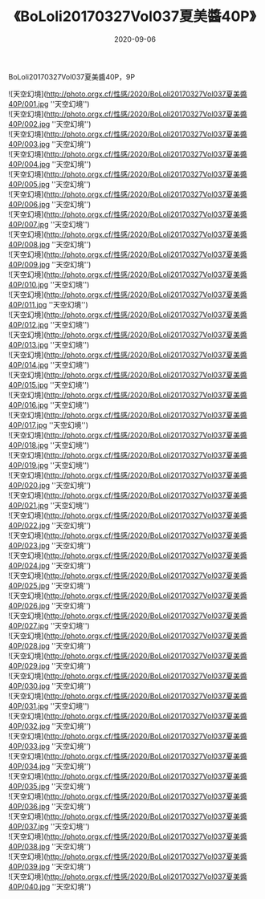 ﻿---
layout: post
title:  《BoLoli20170327Vol037夏美醬40P》
date:   2020-09-06
img: http://photo.orgx.cf/性感/2020/BoLoli20170327Vol037夏美醬40P/000.jpg
categories: [美女, 性感, 泳衣]
---

BoLoli20170327Vol037夏美醬40P，9P



![天空幻境](http://photo.orgx.cf/性感/2020/BoLoli20170327Vol037夏美醬40P/001.jpg ''天空幻境'') <br>
![天空幻境](http://photo.orgx.cf/性感/2020/BoLoli20170327Vol037夏美醬40P/002.jpg ''天空幻境'') <br>
![天空幻境](http://photo.orgx.cf/性感/2020/BoLoli20170327Vol037夏美醬40P/003.jpg ''天空幻境'') <br>
![天空幻境](http://photo.orgx.cf/性感/2020/BoLoli20170327Vol037夏美醬40P/004.jpg ''天空幻境'') <br>
![天空幻境](http://photo.orgx.cf/性感/2020/BoLoli20170327Vol037夏美醬40P/005.jpg ''天空幻境'') <br>
![天空幻境](http://photo.orgx.cf/性感/2020/BoLoli20170327Vol037夏美醬40P/006.jpg ''天空幻境'') <br>
![天空幻境](http://photo.orgx.cf/性感/2020/BoLoli20170327Vol037夏美醬40P/007.jpg ''天空幻境'') <br>
![天空幻境](http://photo.orgx.cf/性感/2020/BoLoli20170327Vol037夏美醬40P/008.jpg ''天空幻境'') <br>
![天空幻境](http://photo.orgx.cf/性感/2020/BoLoli20170327Vol037夏美醬40P/009.jpg ''天空幻境'') <br>
![天空幻境](http://photo.orgx.cf/性感/2020/BoLoli20170327Vol037夏美醬40P/010.jpg ''天空幻境'') <br>
![天空幻境](http://photo.orgx.cf/性感/2020/BoLoli20170327Vol037夏美醬40P/011.jpg ''天空幻境'') <br>
![天空幻境](http://photo.orgx.cf/性感/2020/BoLoli20170327Vol037夏美醬40P/012.jpg ''天空幻境'') <br>
![天空幻境](http://photo.orgx.cf/性感/2020/BoLoli20170327Vol037夏美醬40P/013.jpg ''天空幻境'') <br>
![天空幻境](http://photo.orgx.cf/性感/2020/BoLoli20170327Vol037夏美醬40P/014.jpg ''天空幻境'') <br>
![天空幻境](http://photo.orgx.cf/性感/2020/BoLoli20170327Vol037夏美醬40P/015.jpg ''天空幻境'') <br>
![天空幻境](http://photo.orgx.cf/性感/2020/BoLoli20170327Vol037夏美醬40P/016.jpg ''天空幻境'') <br>
![天空幻境](http://photo.orgx.cf/性感/2020/BoLoli20170327Vol037夏美醬40P/017.jpg ''天空幻境'') <br>
![天空幻境](http://photo.orgx.cf/性感/2020/BoLoli20170327Vol037夏美醬40P/018.jpg ''天空幻境'') <br>
![天空幻境](http://photo.orgx.cf/性感/2020/BoLoli20170327Vol037夏美醬40P/019.jpg ''天空幻境'') <br>
![天空幻境](http://photo.orgx.cf/性感/2020/BoLoli20170327Vol037夏美醬40P/020.jpg ''天空幻境'') <br>
![天空幻境](http://photo.orgx.cf/性感/2020/BoLoli20170327Vol037夏美醬40P/021.jpg ''天空幻境'') <br>
![天空幻境](http://photo.orgx.cf/性感/2020/BoLoli20170327Vol037夏美醬40P/022.jpg ''天空幻境'') <br>
![天空幻境](http://photo.orgx.cf/性感/2020/BoLoli20170327Vol037夏美醬40P/023.jpg ''天空幻境'') <br>
![天空幻境](http://photo.orgx.cf/性感/2020/BoLoli20170327Vol037夏美醬40P/024.jpg ''天空幻境'') <br>
![天空幻境](http://photo.orgx.cf/性感/2020/BoLoli20170327Vol037夏美醬40P/025.jpg ''天空幻境'') <br>
![天空幻境](http://photo.orgx.cf/性感/2020/BoLoli20170327Vol037夏美醬40P/026.jpg ''天空幻境'') <br>
![天空幻境](http://photo.orgx.cf/性感/2020/BoLoli20170327Vol037夏美醬40P/027.jpg ''天空幻境'') <br>
![天空幻境](http://photo.orgx.cf/性感/2020/BoLoli20170327Vol037夏美醬40P/028.jpg ''天空幻境'') <br>
![天空幻境](http://photo.orgx.cf/性感/2020/BoLoli20170327Vol037夏美醬40P/029.jpg ''天空幻境'') <br>
![天空幻境](http://photo.orgx.cf/性感/2020/BoLoli20170327Vol037夏美醬40P/030.jpg ''天空幻境'') <br>
![天空幻境](http://photo.orgx.cf/性感/2020/BoLoli20170327Vol037夏美醬40P/031.jpg ''天空幻境'') <br>
![天空幻境](http://photo.orgx.cf/性感/2020/BoLoli20170327Vol037夏美醬40P/032.jpg ''天空幻境'') <br>
![天空幻境](http://photo.orgx.cf/性感/2020/BoLoli20170327Vol037夏美醬40P/033.jpg ''天空幻境'') <br>
![天空幻境](http://photo.orgx.cf/性感/2020/BoLoli20170327Vol037夏美醬40P/034.jpg ''天空幻境'') <br>
![天空幻境](http://photo.orgx.cf/性感/2020/BoLoli20170327Vol037夏美醬40P/035.jpg ''天空幻境'') <br>
![天空幻境](http://photo.orgx.cf/性感/2020/BoLoli20170327Vol037夏美醬40P/036.jpg ''天空幻境'') <br>
![天空幻境](http://photo.orgx.cf/性感/2020/BoLoli20170327Vol037夏美醬40P/037.jpg ''天空幻境'') <br>
![天空幻境](http://photo.orgx.cf/性感/2020/BoLoli20170327Vol037夏美醬40P/038.jpg ''天空幻境'') <br>
![天空幻境](http://photo.orgx.cf/性感/2020/BoLoli20170327Vol037夏美醬40P/039.jpg ''天空幻境'') <br>
![天空幻境](http://photo.orgx.cf/性感/2020/BoLoli20170327Vol037夏美醬40P/040.jpg ''天空幻境'') <br>